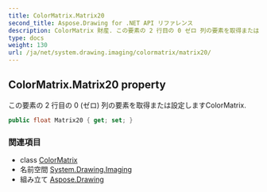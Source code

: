 ```yaml
---
title: ColorMatrix.Matrix20
second_title: Aspose.Drawing for .NET API リファレンス
description: ColorMatrix 財産. この要素の 2 行目の 0 ゼロ 列の要素を取得または設定しますColorMatrix.
type: docs
weight: 130
url: /ja/net/system.drawing.imaging/colormatrix/matrix20/
---
```

## ColorMatrix.Matrix20 property

この要素の 2 行目の 0 (ゼロ) 列の要素を取得または設定しますColorMatrix.

```csharp
public float Matrix20 { get; set; }
```

### 関連項目

* class [ColorMatrix](../)
* 名前空間 [System.Drawing.Imaging](../../colormatrix/)
* 組み立て [Aspose.Drawing](../../../)


